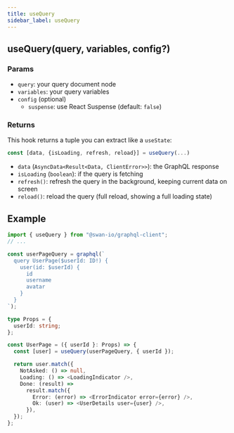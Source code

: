 ```yaml
---
title: useQuery
sidebar_label: useQuery
---
```


## useQuery(query, variables, config?)

### Params

- `query`: your query document node
- `variables`: your query variables
- `config` (optional)
  - `suspense`: use React Suspense (default: `false`)

### Returns

This hook returns a tuple you can extract like a `useState`:

```ts
const [data, {isLoading, refresh, reload}] = useQuery(...)
```

- `data` (`AsyncData<Result<Data, ClientError>>`): the GraphQL response
- `isLoading` (`boolean`): if the query is fetching
- `refresh()`: refresh the query in the background, keeping current data on screen
- `reload()`: reload the query (full reload, showing a full loading state)

## Example

```ts
import { useQuery } from "@swan-io/graphql-client";
// ...

const userPageQuery = graphql(`
  query UserPage($userId: ID!) {
    user(id: $userId) {
      id
      username
      avatar
    }
  }
`);

type Props = {
  userId: string;
};

const UserPage = ({ userId }: Props) => {
  const [user] = useQuery(userPageQuery, { userId });

  return user.match({
    NotAsked: () => null,
    Loading: () => <LoadingIndicator />,
    Done: (result) =>
      result.match({
        Error: (error) => <ErrorIndicator error={error} />,
        Ok: (user) => <UserDetails user={user} />,
      }),
  });
};
```
